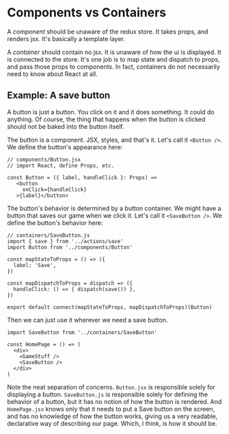 # Components vs Containers
A *component* should be unaware of the redux store. It takes props, and renders jsx. It's basically a template layer.

A *container* should contain no jsx. It is unaware of how the ui is displayed. It is connected to the store. It's one job is to map state and dispatch to props, and pass those props to components.
In fact, containers do not necessarily need to know about React at all. 

## Example: A save button

A button is just a button. You click on it and it does something. It could do anything. Of course, the thing that happens when the button is clicked should not be baked into the button itself.


The button is a component. JSX, styles, and that's it. Let's call it `<Button />`. We define the button's appearance here:
```
// components/Button.jsx
// import React, define Props, etc.

const Button = ({ label, handleClick }: Props) =>
   <button
     onClick={handleClick}
   >{label}</button>
```

The button's behavior is determined by a button container. We might have a button that saves our game when we click it. Let's call it `<SaveButton />`. We define the button's behavior here:
```
// containers/SaveButton.js
import { save } from '../actions/save'
import Button from '../components/Button'

const mapStateToProps = () => ({
  label: 'Save',
})

const mapDispatchToProps = dispatch => ({
  handleClick: () => { dispatch(save()) },
})

export default connect(mapStateToProps, mapDispatchToProps)(Button)
```

Then we can just use it wherever we need a save button. 
```
import SaveButton from '../containers/SaveButton'

const HomePage = () => (
  <div>
    <GameStuff />
    <SaveButton />
  </div>  
)
```

Note the neat separation of concerns. `Button.jsx` is responsible solely for displaying a button. `SaveButton.js` is responsible solely for defining the behavior of a button, but it has no notion of how the button is rendered. And `HomePage.jsx` knows only that it needs to put a Save button on the screen, and has no knowledge of how the button works, giving us a very readable, declarative way of describing our page. Which, I think, is how it should be.
